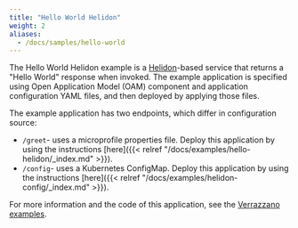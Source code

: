 ```yaml
---
title: "Hello World Helidon"
weight: 2
aliases:
  - /docs/samples/hello-world
---
```


The Hello World Helidon example is a [Helidon](https://helidon.io)-based service that returns a "Hello World" response when invoked. The example application is specified using Open Application Model (OAM) component and application configuration YAML files, and then deployed by applying those files.

The example application has two endpoints, which differ in configuration source:
* `/greet`- uses a microprofile properties file. Deploy this application by using the instructions [here]({{< relref "/docs/examples/hello-helidon/_index.md" >}}).
* `/config`- uses a Kubernetes ConfigMap. Deploy this application by using the instructions [here]({{< relref "/docs/examples/helidon-config/_index.md" >}}).


For more information and the code of this application, see the [Verrazzano examples](https://github.com/verrazzano/examples).
